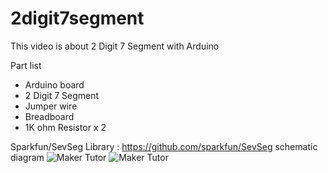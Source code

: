 # 2digit7segment
This video is about 2 Digit 7 Segment with Arduino

Part list
- Arduino board
- 2 Digit 7 Segment
- Jumper wire
- Breadboard
- 1K ohm Resistor x 2


Sparkfun/SevSeg Library : https://github.com/sparkfun/SevSeg
schematic diagram
![Maker Tutor](https://2.bp.blogspot.com/-BkRDdOoelyQ/W4JJx-uGaMI/AAAAAAABKyI/UNclTi29jrQy6cnAQPmEFeg1kckhihHQQCLcBGAs/s400/be3dc66a0cc3e2e325c4446864f39b22f55c5eb0.jpg)
![Maker Tutor](https://4.bp.blogspot.com/-iqndrUcjK04/W4EFaIVkH6I/AAAAAAABKx8/l28qvcWn3oAiZs_noAhD4_yNGs0H_-nHACLcBGAs/s640/Screen%2BShot%2B2561-08-25%2Bat%2B14.28.46.png)
